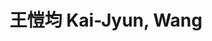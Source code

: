 ---
chinese_name: 王愷均
english_name: Kai-Jyun, Wang
title: 王愷均 Kai-Jyun, Wang
id: kaijyunwang
collection: members
position: Part-time Research Assistant
type: part-time research assistant
department: 123
image_path: https://source.unsplash.com/collection/139386/600x600?a=.png
photo: kaijyunwang.jpg
blurb: 123
---